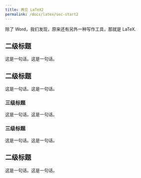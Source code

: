 ```yaml
---
title: 再见 LaTeX2
permalink: /docs/latex/sec-start2
---
```


除了 Word，我们发现，原来还有另外一种写作工具，那就是 LaTeX.




## 二级标题

这是一句话。这是一句话。

## 二级标题

这是一句话。这是一句话。

### 三级标题

这是一句话。这是一句话。

### 三级标题

这是一句话。这是一句话。

## 二级标题

这是一句话。这是一句话。


